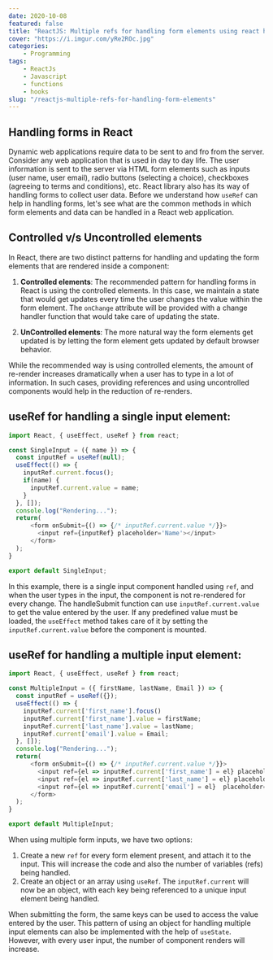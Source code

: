 ```yaml
---
date: 2020-10-08
featured: false
title: "ReactJS: Multiple refs for handling form elements using react hooks"
cover: "https://i.imgur.com/yRe2ROc.jpg"
categories: 
    - Programming
tags:
    - ReactJs
    - Javascript
    - functions
    - hooks
slug: "/reactjs-multiple-refs-for-handling-form-elements"
---
```


## Handling forms in React

Dynamic web applications require data to be sent to and fro from the server. Consider any web application that is used in day to day life. The user information is sent to the server via HTML form elements such as inputs (user name, user email), radio buttons (selecting a choice), checkboxes (agreeing to terms and conditions), etc. React library also has its way of handling forms to collect user data. Before we understand how `useRef` can help in handling forms, let's see what are the common methods in which form elements and data can be handled in a React web application.

## Controlled v/s Uncontrolled elements

In React, there are two distinct patterns for handling and updating the form elements that are rendered inside a component:

1. **Controlled elements**: The recommended pattern for handling forms in React is using the controlled elements. In this case, we maintain a state that would get updates every time the user changes the value within the form element. The `onChange` attribute will be provided with a change handler function that would take care of updating the state.

2. **UnControlled elements**: The more natural way the form elements get updated is by letting the form element gets updated by default browser behavior.

While the recommended way is using controlled elements, the amount of re-render increases dramatically when a user has to type in a lot of information. In such cases, providing references and using uncontrolled components would help in the reduction of re-renders.

## useRef for handling a single input element:

```javascript
import React, { useEffect, useRef } from react;

const SingleInput = ({ name }) => {
  const inputRef = useRef(null);
  useEffect(() => {
    inputRef.current.focus();
    if(name) {
      inputRef.current.value = name;
    }
  }, []);
  console.log("Rendering...");
  return(
      <form onSubmit={() => {/* inputRef.current.value */}}>
        <input ref={inputRef} placeholder='Name'></input>
      </form>
  );
}

export default SingleInput;
```

In this example, there is a single input component handled using `ref`, and when the user types in the input, the component is not re-rendered for every change. The handleSubmit function can use `inputRef.current.value` to get the value entered by the user. If any predefined value must be loaded, the `useEffect` method takes care of it by setting the `inputRef.current.value` before the component is mounted.

## useRef for handling a multiple input element:

```javascript
import React, { useEffect, useRef } from react;

const MultipleInput = ({ firstName, lastName, Email }) => {
  const inputRef = useRef({});
  useEffect(() => {
    inputRef.current['first_name'].focus()
    inputRef.current['first_name'].value = firstName;
    inputRef.current['last_name'].value = lastName;
    inputRef.current['email'].value = Email;
  }, []);
  console.log("Rendering...");
  return(
      <form onSubmit={() => {/* inputRef.current.value */}}>
        <input ref={el => inputRef.current['first_name'] = el} placeholder='First Name'></input>
        <input ref={el => inputRef.current['last_name'] = el} placeholder='Last Name'></input>
        <input ref={el => inputRef.current['email'] = el}  placeholder='Email'></input>
      </form>
  );
}

export default MultipleInput;
```

When using multiple form inputs, we have two options:

1. Create a new `ref` for every form element present, and attach it to the input. This will increase the code and also the number of variables (refs) being handled.
2. Create an object or an array using `useRef`. The `inputRef.current` will now be an object, with each key being referenced to a unique input element being handled.

When submitting the form, the same keys can be used to access the value entered by the user. This pattern of using an object for handling multiple input elements can also be implemented with the help of `useState`. However, with every user input, the number of component renders will increase.